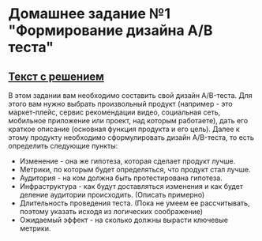 # Домашнее задание №1 "Формирование дизайна A/B теста"

## [Текст с решением](https://github.com/boomland/MADE_ab_testing/blob/master/hw1/hw_ab_test_design.md)

В этом задании вам необходимо составить свой дизайн A/B-теста. Для этого вам нужно выбрать произвольный продукт (например - это маркет-плейс, сервис рекомендации видео, социальная сеть, мобильное приложение или проект, над которым работаете), дать его краткое описание (основная функция продукта и его цель). Далее к этому продукту необходимо сформулировать дизайн A/B-теста, то есть определить следующие пункты:
- Изменение - она же гипотеза, которая сделает продукт лучше.
- Метрики, по которым будет определяться, что продукт стал лучше.
- Аудитория - на ком должна быть протестирована гипотеза.
- Инфраструктура - как будут доставляться изменения и как будет деление аудитории происходить. (Описать примерно)
- Длительность проведения теста. (Пока не умеем ее рассчитывать, поэтому указать исходя из логических соображение)
- Ожидаемый эффект - на сколько должны вырасти ключевые метрики.